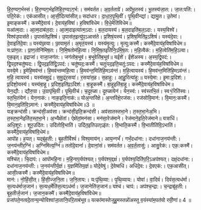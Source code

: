 

  
हि॒र॒ण्यग॒र्भस्सं। हि॒र॒ण्यग॒र्भइति॑हि॒र॒ण्यऽग॒र्भ:। सम॑वर्तत। अ॒व॒र्तताग्रे॑। अग्रे॑भू॒तस्य॑। भू॒तस्य॑जा॒त:। जा॒त:पति॑:। पति॒रेक॑:। एक॑आसीत्। आ॒सी॒दित्या॑सीत्॥ सदा॑धार। दा॒धा॒र॒पृ॒थि॒वीं। पृ॒थि॒वीन्द्यां। द्यामु॒त। उ॒तेमां। इ॒माङ्कस्मै॑। कस्मै॑दे॒वाय॑। दे॒वाय॑ह॒विषा॑। ह॒विषा॑विधेम। वि॒धे॒मेति॑विधेम॥  
यआ॑त्म॒दा:। आ॒त्म॒दाब॑ल॒दा:। आ॒त्म॒दाइत्या॑त्म॒ऽदा:। ब॒ल॒दायस्य॑। ब॒ल॒दाइति॑ब॒ल॒ऽदा:। यस्य॒विश्वे॑। विश्व॑उ॒पास॑ते। उ॒पास॑तेप्र॒शिषं॑। उ॒पास॑त॒इत्यु॑प॒ऽआस॑ते। प्र॒शिषं॒यस्य॑। प्र॒शिष॒मिति॑प्र॒ऽशिषं॑। यस्य॑दे॒वा:। दे॒वाइति॑दे॒वा:॥ यस्य॑छा॒या। छा॒यामृतं॑। अ॒मृतं॒यस्य॑। यस्य॑मृ॒त्यु:। मृ॒त्यु:कस्मै॑। कस्मै॑दे॒वाय॑ह॒विषा॑विधेम॥  
य:प्रा॑ण॒त:। प्रा॒ण॒तोनि॑मिष॒त:। नि॒मि॒षतोम॑हि॒त्वा। नि॒मि॒ष॒तइति॑नि॒ऽमि॒ष॒त:। म॒हि॒त्वैक॑:। म॒हि॒त्वेति॑म॒हि॒ऽत्वा। एक॒इत्। इद्राजा॑। राजा॒जग॑त:। जग॑तोब॒भूव॑। ब॒भूवेति॑ब॒भूव॑॥ यईशे॑। ईशे॑अस्य। अ॒स्य॒द्वि॒पद॑:। द्वि॒पद॒श्चतु॑ष्पद:। द्वि॒पद॒इति॑द्वि॒ऽपद॑:। चतु॑ष्पद॒:कस्मै॑। चतुः॑पद॒इति॒चतु॑:ऽपद:। कस्मै॑दे॒वाय॑ह॒विषा॑विधेम॥  
यस्ये॒मे। इ॒मेहि॒मव॑न्तं। हि॒मव॑न्तम्महि॒त्वा। हि॒मव॑न्त॒मिति॑हि॒मऽव॑न्तं। म॒हि॒त्वायस्य॑। हि॒मव॑न्त॒मिति॑हि॒मऽव॑न्तं। म॒हि॒ त्वायस्य॑। यस्य॑समु॒द्रं। स॒मु॒द्रंर॒सया॑। र॒सया॑स॒ह। स॒हाहु:। आ॒हु॒रित्या॑हु:॥ यस्ये॒मा:। इ॒मा:प्र॒दिश॑:। प्र॒दिशो॒यस्य॑। यस्य॑बा॒हू। प्र॒दिश॒इति॑प्र॒ऽदिश॑:। बा॒हूकस्मै॑। बा॒हूइति॑बा॒हू। कस्मै॑दे॒वाय॑ह॒विषा॑विधेम॥  
येन॒द्यौ:। द्यौरु॒ग्रा। उ॒ग्रापृ॑थि॒वी। पृ॒थि॒वीच॑। च॒दृ॒ह्ळा। दृ॒ह्ळायेन॑। येन॒स्व॑:। स्व॑स्तभि॒तं। स्व१॒॑रिति॑स्वः। स्त॒भि॒तंयेन॑। येन॒नाक॑:। नाक॒इति॒नाक॑:॥ योअ॒न्तरि॑क्षे। अ॒न्तरि॑क्षे॒रज॑स:। रज॑सोवि॒मान॑:। वि॒मान॒:कस्मै॑। वि॒मान॒इति॑वि॒ऽमान॑:। कस्मै॑दे॒वाय॑ह॒विषा॑विधेम॥3 ॥  
यङ्क्रन्द॑सी। क्रन्द॑सी॒अव॑सा। क्रन्द॑सी॒इति॒क्रन्द॑सी। अव॑सातस्तभा॒ने। त॒स्त॒भा॒नेअ॒भि। त॒स्त॒भा॒नेइति॑त॒स्त॒भा॒ने। अ॒भ्यैक्षे॑तां। ऐक्षे॑तां॒मन॑सा। मन॑सा॒रेज॑माने। रेज॑माने॒इति॒रेज॑माने॥ यत्राधि॑। अधि॒शूर॑:। शूर॒उदि॑त:। उदि॑तोवि॒भाति॑। उदि॑त॒इतिउत्ऽइ॑त:। वि॒भाति॒कस्मै॑। वि॒भातीति॑वि॒ऽभाति॑। कस्मै॑दे॒वाय॑ह॒विषा॑वि॒धेम॑॥  
आपो॑ह। ह॒यत्। यद्बृ॑ह॒ती:। बृ॒ह॒तीर्विश्वं॑। विश्व॒माय॑न्। आय॒न्गर्भं॑। गर्भं॒दधा॑ना:। दधा॑नाज॒नय॑न्ती:। ज॒नय॑न्तीर॒ग्निं। अ॒ग्निमित्य॒ग्निं॥ ततो॑दे॒वानां॑। दे॒वानां॒सं। सम॑वर्तत। अ॒व॒र्त॒तासु॑:। आसु॒रेक॑:। एक॒:कस्मै॑। कस्मै॑दे॒वाय॑ह॒विषा॑विधेम॥  
यश्चि॑त्। चि॒दाप॑:। आपो॑महि॒ना। म॒हि॒नाप॒र्यप॑श्यत्। प॒र्यप॑श्य॒द्दक्षं॑। प॒र्यप॑श्य॒दिति॑प॒रि॒ऽअप॑श्यत्। दक्षं॒दधा॑ना:। दधा॑नाज॒नय॑न्ती:। ज॒नय॑न्तीर्य॒ज्ञं। य॒ज्ञमि॑तिय॒ज्ञं॥ योदे॒वेषु॑। दे॒वेष्वधि॑। अधि॑दे॒व:। दे॒वएक॑:। एक॒आसी॑त्। आसी॒त्कस्मै॑। कस्मै॑दे॒वाय॑ह॒विषा॑विधेम॥  
मान॑:। नो॒हिं॒सी॒त्। हिं॒सी॒ज्ज॒नि॒ता। ज॒नि॒ताय:। य:पृ॑थि॒व्या:। पृ॒थि॒व्याय:। योवा॑। वा॒दिवं॑। दिवं॑स॒त्यध॑र्मा। स॒त्यध॑र्माज॒जान॑। स॒त्यध॒र्मेति॑स॒त्यऽध॑र्मा। ज॒जानेति॑ज॒जान॑॥ यश्च॑। चाप॑:। अप॑श्च॒न्द्रा:। च॒न्द्राबृ॑ह॒ती:। बृ॒ह॒तीर्ज॒जान॑। ज॒जान॒कस्मै॑। कस्मै॑दे॒वाय॑ह॒विषा॑विधेम॥  
प्रजा॑पते॒नत्वदे॒तान्य॒न्योविश्वा॑जा॒तानि॒परि॒ताब॑भूव॥ यत्का॑मास्तेजुहु॒मस्तन्नो॑अस्तु व॒यंस्या॑म॒पत॑यो रयी॒णां॥ 4 ॥  
